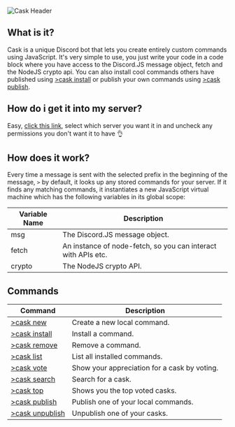 ![Cask Header](https://i.imgur.com/Z0uGcfV.png)
## What is it?
Cask is a unique Discord bot that lets you create entirely custom commands using JavaScript. It's very simple to use, you just write your code in a code block where you have access to the Discord.JS message object, fetch and the NodeJS crypto api. You can also install cool commands others have published using [>cask install](https://github.com/RekkyRek/cask/docs/install.md) or publish your own commands using [>cask publish](https://github.com/RekkyRek/cask/docs/publish.md).

## How do i get it into my server?
Easy, [click this link](https://discordapp.com/oauth2/authorize?client_id=593852428626165760&scope=bot&permissions=2101869815), select which server you want it in and uncheck any permissions you don't want it to have :ok_hand:

## How does it work?
Every time a message is sent with the selected prefix in the beginning of the message, `>` by default, it looks up any stored commands for your server.
If it finds any matching commands, it instantiates a new JavaScript virtual machine which has the following variables in its global scope:

| Variable Name | Description                                                   |
|---------------|---------------------------------------------------------------|
| msg           | The Discord.JS message object.                                |
| fetch         | An instance of node-fetch, so you can interact with APIs etc. |
| crypto        | The NodeJS crypto API.                                        |

## Commands
| Command                                                               | Description                                  |
|-----------------------------------------------------------------------|----------------------------------------------|
| [>cask new](https://github.com/RekkyRek/cask/blob/master/docs/new.md)             | Create a new local command.                  |
| [>cask install](https://github.com/RekkyRek/cask/blob/master/docs/install.md)     | Install a command.                           |
| [>cask remove](https://github.com/RekkyRek/cask/blob/master/docs/remove.md)       | Remove a command.                            |
| [>cask list](https://github.com/RekkyRek/cask/blob/master/docs/list.md)           | List all installed commands.                 |
| [>cask vote](https://github.com/RekkyRek/cask/blob/master/docs/vote.md)           | Show your appreciation for a cask by voting. |
| [>cask search](https://github.com/RekkyRek/cask/blob/master/docs/search.md)       | Search for a cask.                           |
| [>cask top](https://github.com/RekkyRek/cask/blob/master/docs/top.md)             | Shows you the top voted casks.               |
| [>cask publish](https://github.com/RekkyRek/cask/blob/master/docs/publish.md)     | Publish one of your local commands.          |
| [>cask unpublish](https://github.com/RekkyRek/cask/blob/master/docs/unpublish.md) | Unpublish one of your casks.                 |
